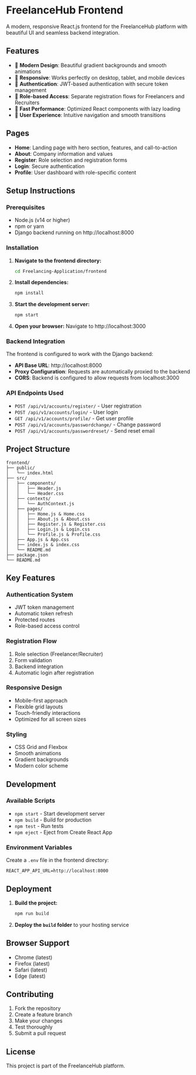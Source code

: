 # FreelanceHub Frontend

A modern, responsive React.js frontend for the FreelanceHub platform with beautiful UI and seamless backend integration.

## Features

- 🎨 **Modern Design**: Beautiful gradient backgrounds and smooth animations
- 📱 **Responsive**: Works perfectly on desktop, tablet, and mobile devices
- 🔐 **Authentication**: JWT-based authentication with secure token management
- 👥 **Role-based Access**: Separate registration flows for Freelancers and Recruiters
- 🚀 **Fast Performance**: Optimized React components with lazy loading
- 🎯 **User Experience**: Intuitive navigation and smooth transitions

## Pages

- **Home**: Landing page with hero section, features, and call-to-action
- **About**: Company information and values
- **Register**: Role selection and registration forms
- **Login**: Secure authentication
- **Profile**: User dashboard with role-specific content

## Setup Instructions

### Prerequisites

- Node.js (v14 or higher)
- npm or yarn
- Django backend running on http://localhost:8000

### Installation

1. **Navigate to the frontend directory:**
   ```bash
   cd Freelancing-Application/frontend
   ```

2. **Install dependencies:**
   ```bash
   npm install
   ```

3. **Start the development server:**
   ```bash
   npm start
   ```

4. **Open your browser:**
   Navigate to http://localhost:3000

### Backend Integration

The frontend is configured to work with the Django backend:

- **API Base URL**: http://localhost:8000
- **Proxy Configuration**: Requests are automatically proxied to the backend
- **CORS**: Backend is configured to allow requests from localhost:3000

### API Endpoints Used

- `POST /api/v1/accounts/register/` - User registration
- `POST /api/v1/accounts/login/` - User login
- `GET /api/v1/accounts/profile/` - Get user profile
- `POST /api/v1/accounts/passwordchange/` - Change password
- `POST /api/v1/accounts/passwordreset/` - Send reset email

## Project Structure

```
frontend/
├── public/
│   └── index.html
├── src/
│   ├── components/
│   │   ├── Header.js
│   │   └── Header.css
│   ├── contexts/
│   │   └── AuthContext.js
│   ├── pages/
│   │   ├── Home.js & Home.css
│   │   ├── About.js & About.css
│   │   ├── Register.js & Register.css
│   │   ├── Login.js & Login.css
│   │   └── Profile.js & Profile.css
│   ├── App.js & App.css
│   ├── index.js & index.css
│   └── README.md
├── package.json
└── README.md
```

## Key Features

### Authentication System
- JWT token management
- Automatic token refresh
- Protected routes
- Role-based access control

### Registration Flow
1. Role selection (Freelancer/Recruiter)
2. Form validation
3. Backend integration
4. Automatic login after registration

### Responsive Design
- Mobile-first approach
- Flexible grid layouts
- Touch-friendly interactions
- Optimized for all screen sizes

### Styling
- CSS Grid and Flexbox
- Smooth animations
- Gradient backgrounds
- Modern color scheme

## Development

### Available Scripts

- `npm start` - Start development server
- `npm build` - Build for production
- `npm test` - Run tests
- `npm eject` - Eject from Create React App

### Environment Variables

Create a `.env` file in the frontend directory:

```env
REACT_APP_API_URL=http://localhost:8000
```

## Deployment

1. **Build the project:**
   ```bash
   npm run build
   ```

2. **Deploy the `build` folder** to your hosting service

## Browser Support

- Chrome (latest)
- Firefox (latest)
- Safari (latest)
- Edge (latest)

## Contributing

1. Fork the repository
2. Create a feature branch
3. Make your changes
4. Test thoroughly
5. Submit a pull request

## License

This project is part of the FreelanceHub platform.










